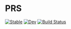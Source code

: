 # PRS

[![Stable](https://img.shields.io/badge/docs-stable-blue.svg)](https://mfz.github.io/PRS.jl/stable)
[![Dev](https://img.shields.io/badge/docs-dev-blue.svg)](https://mfz.github.io/PRS.jl/dev)
[![Build Status](https://github.com/mfz/PRS.jl/workflows/CI/badge.svg)](https://github.com/mfz/PRS.jl/actions)
